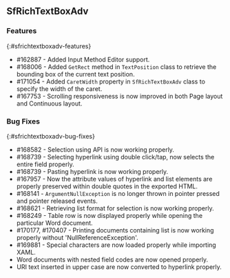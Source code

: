 ## SfRichTextBoxAdv

### Features
{:#sfrichtextboxadv-features}
* \#162887 - Added Input Method Editor support.
* \#168006 - Added `GetRect` method in `TextPosition` class to retrieve the bounding box of the current text position.
* \#171054 - Added `CaretWidth` property in `SfRichTextBoxAdv` class to specify the width of the caret.
* \#167753 - Scrolling responsiveness is now improved in both Page layout and Continuous layout.

### Bug Fixes
{:#sfrichtextboxadv-bug-fixes}
* \#168582 - Selection using API is now working properly.
* \#168739 - Selecting hyperlink using double click/tap, now selects the entire field properly.
* \#168739 - Pasting hyperlink is now working properly.
* \#167957 - Now the attribute values of hyperlink and list elements are properly preserved within double quotes in the exported HTML.
* \#168141 - `ArgumentNullException` is no longer thrown in pointer pressed and pointer released events.
* \#168621 - Retrieving list format for selection is now working properly.
* \#168249 - Table row is now displayed properly while opening the particular Word document.
* \#170177, \#170407 - Printing documents containing list is now working properly without 'NullReferenceException'.
* \#169881 - Special characters are now loaded properly while importing XAML.
* Word documents with nested field codes are now opened properly.
* URI text inserted in upper case are now converted to hyperlink properly.